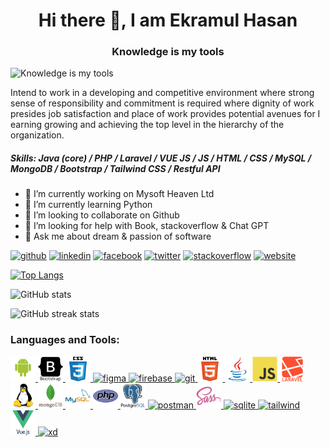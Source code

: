 <h1 align="center">Hi there 👋, I am Ekramul Hasan</h1>
<h3 align="center"> Knowledge is my tools</h3>
 

![Knowledge is my tools](https://scontent.fdac20-1.fna.fbcdn.net/v/t39.30808-6/241010570_2070075393141418_7089837377740627240_n.jpg?stp=dst-jpg_s960x960&_nc_cat=106&ccb=1-7&_nc_sid=783fdb&_nc_ohc=YsH7Ks7gwiQAX_cj8A0&_nc_ht=scontent.fdac20-1.fna&cb_e2o_trans=q&oh=00_AfCWlWfbHIq-QXkS5LRE3u2UyJSlyA7T1SQyNIvnJnfDJQ&oe=659542E0)

Intend to work in a developing and competitive environment where strong sense of responsibility and commitment is required where dignity of work presides job satisfaction and place of work provides potential avenues for I earning growing and achieving the top level in the hierarchy of the organization.

##### Skills: Java (core) / PHP / Laravel / VUE JS / JS / HTML / CSS / MySQL / MongoDB / Bootstrap / Tailwind CSS / Restful API

- 🔭 I’m currently working on Mysoft Heaven Ltd 
- 🌱 I’m currently learning Python 
- 👯 I’m looking to collaborate on Github 
- 🤔 I’m looking for help with Book, stackoverflow & Chat GPT 
- 💬 Ask me about dream & passion of software 


[<img src='https://cdn.jsdelivr.net/npm/simple-icons@3.0.1/icons/github.svg' alt='github' height='40'>](https://github.com/ekramulhasan)  [<img src='https://cdn.jsdelivr.net/npm/simple-icons@3.0.1/icons/linkedin.svg' alt='linkedin' height='40'>](https://www.linkedin.com/in/ekramul123/)  [<img src='https://cdn.jsdelivr.net/npm/simple-icons@3.0.1/icons/facebook.svg' alt='facebook' height='40'>](https://www.facebook.com/ekramul123)  [<img src='https://cdn.jsdelivr.net/npm/simple-icons@3.0.1/icons/twitter.svg' alt='twitter' height='40'>](https://twitter.com/ekramulhasan000)  [<img src='https://cdn.jsdelivr.net/npm/simple-icons@3.0.1/icons/stackoverflow.svg' alt='stackoverflow' height='40'>](https://stackoverflow.com/users/14894568/)  [<img src='https://cdn.jsdelivr.net/npm/simple-icons@3.0.1/icons/icloud.svg' alt='website' height='40'>](https://ekramulhasan.xyz/)  


[![Top Langs](https://github-readme-stats.vercel.app/api/top-langs/?username=ekramulhasan)](https://github.com/anuraghazra/github-readme-stats)

![GitHub stats](https://github-readme-stats.vercel.app/api?username=ekramulhasan&show_icons=true&count_private=true)  

![GitHub streak stats](https://streak-stats.demolab.com/?user=ekramulhasan)  


<h3 align="left">Languages and Tools:</h3>
<p align="left"> <a href="https://developer.android.com" target="_blank" rel="noreferrer"> <img src="https://raw.githubusercontent.com/devicons/devicon/master/icons/android/android-original-wordmark.svg" alt="android" width="40" height="40"/> </a> <a href="https://getbootstrap.com" target="_blank" rel="noreferrer"> <img src="https://raw.githubusercontent.com/devicons/devicon/master/icons/bootstrap/bootstrap-plain-wordmark.svg" alt="bootstrap" width="40" height="40"/> </a> <a href="https://www.w3schools.com/css/" target="_blank" rel="noreferrer"> <img src="https://raw.githubusercontent.com/devicons/devicon/master/icons/css3/css3-original-wordmark.svg" alt="css3" width="40" height="40"/> </a> <a href="https://www.figma.com/" target="_blank" rel="noreferrer"> <img src="https://www.vectorlogo.zone/logos/figma/figma-icon.svg" alt="figma" width="40" height="40"/> </a> <a href="https://firebase.google.com/" target="_blank" rel="noreferrer"> <img src="https://www.vectorlogo.zone/logos/firebase/firebase-icon.svg" alt="firebase" width="40" height="40"/> </a> <a href="https://git-scm.com/" target="_blank" rel="noreferrer"> <img src="https://www.vectorlogo.zone/logos/git-scm/git-scm-icon.svg" alt="git" width="40" height="40"/> </a> <a href="https://www.w3.org/html/" target="_blank" rel="noreferrer"> <img src="https://raw.githubusercontent.com/devicons/devicon/master/icons/html5/html5-original-wordmark.svg" alt="html5" width="40" height="40"/> </a> <a href="https://www.java.com" target="_blank" rel="noreferrer"> <img src="https://raw.githubusercontent.com/devicons/devicon/master/icons/java/java-original.svg" alt="java" width="40" height="40"/> </a> <a href="https://developer.mozilla.org/en-US/docs/Web/JavaScript" target="_blank" rel="noreferrer"> <img src="https://raw.githubusercontent.com/devicons/devicon/master/icons/javascript/javascript-original.svg" alt="javascript" width="40" height="40"/> </a> <a href="https://laravel.com/" target="_blank" rel="noreferrer"> <img src="https://raw.githubusercontent.com/devicons/devicon/master/icons/laravel/laravel-plain-wordmark.svg" alt="laravel" width="40" height="40"/> </a> <a href="https://www.linux.org/" target="_blank" rel="noreferrer"> <img src="https://raw.githubusercontent.com/devicons/devicon/master/icons/linux/linux-original.svg" alt="linux" width="40" height="40"/> </a> <a href="https://www.mongodb.com/" target="_blank" rel="noreferrer"> <img src="https://raw.githubusercontent.com/devicons/devicon/master/icons/mongodb/mongodb-original-wordmark.svg" alt="mongodb" width="40" height="40"/> </a> <a href="https://www.mysql.com/" target="_blank" rel="noreferrer"> <img src="https://raw.githubusercontent.com/devicons/devicon/master/icons/mysql/mysql-original-wordmark.svg" alt="mysql" width="40" height="40"/> </a> <a href="https://www.php.net" target="_blank" rel="noreferrer"> <img src="https://raw.githubusercontent.com/devicons/devicon/master/icons/php/php-original.svg" alt="php" width="40" height="40"/> </a> <a href="https://www.postgresql.org" target="_blank" rel="noreferrer"> <img src="https://raw.githubusercontent.com/devicons/devicon/master/icons/postgresql/postgresql-original-wordmark.svg" alt="postgresql" width="40" height="40"/> </a> <a href="https://postman.com" target="_blank" rel="noreferrer"> <img src="https://www.vectorlogo.zone/logos/getpostman/getpostman-icon.svg" alt="postman" width="40" height="40"/> </a> <a href="https://sass-lang.com" target="_blank" rel="noreferrer"> <img src="https://raw.githubusercontent.com/devicons/devicon/master/icons/sass/sass-original.svg" alt="sass" width="40" height="40"/> </a> <a href="https://www.sqlite.org/" target="_blank" rel="noreferrer"> <img src="https://www.vectorlogo.zone/logos/sqlite/sqlite-icon.svg" alt="sqlite" width="40" height="40"/> </a> <a href="https://tailwindcss.com/" target="_blank" rel="noreferrer"> <img src="https://www.vectorlogo.zone/logos/tailwindcss/tailwindcss-icon.svg" alt="tailwind" width="40" height="40"/> </a> <a href="https://vuejs.org/" target="_blank" rel="noreferrer"> <img src="https://raw.githubusercontent.com/devicons/devicon/master/icons/vuejs/vuejs-original-wordmark.svg" alt="vuejs" width="40" height="40"/> </a> <a href="https://www.adobe.com/products/xd.html" target="_blank" rel="noreferrer"> <img src="https://cdn.worldvectorlogo.com/logos/adobe-xd.svg" alt="xd" width="40" height="40"/> </a> </p>

